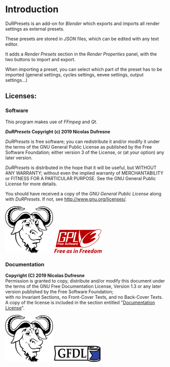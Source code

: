 # Introduction

DuRPresets is an add-on for *Blender* which exports and imports all render settings as external presets.

These presets are stored in *JSON* files, which can be edited with any text editor.

It adds a *Render Presets* section in the *Render Properties* panel, with the two buttons to import and export.

When importing a preset, you can select which part of the preset has to be imported (general settings, cycles settings, eevee settings, output settings...)

## Licenses:

### Software

This program makes use of *FFmpeg* and *Qt*.

***DuRPresets* Copyright (c) 2019 Nicolas Dufresne**  

*DuRPresets* is free software; you can redistribute it and/or modify it under the terms of the GNU General Public License as published by the Free Software Foundation; either version 3 of the License, or (at your option) any later version.

*DuRPresets* is distributed in the hope that it will be useful, but WITHOUT ANY WARRANTY; without even the implied warranty of MERCHANTABILITY or FITNESS FOR A PARTICULAR PURPOSE.  See the GNU General Public License for more details.

You should have received a copy of the *GNU General Public License* along with *DuRPresets*.  If not, see http://www.gnu.org/licenses/.

![GNU](img/logos/gnu.png) ![GPL](img/logos/gplv3.png) 

### Documentation

**Copyright (C)  2019 Nicolas Dufresne**  
Permission is granted to copy, distribute and/or modify this document under the terms of the GNU Free Documentation License, Version 1.3 or any later version published by the Free Software Foundation;  
with no Invariant Sections, no Front-Cover Texts, and no Back-Cover Texts.
A copy of the license is included in the section entitled "[Documentation License](doc-license.md)".

![GNU](img/logos/gnu.png) ![GFDL](img/logos/gfdl-logo.png) 